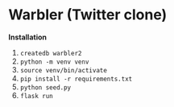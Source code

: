 # Warbler (Twitter clone)
**Installation**
1. `createdb warbler2`
2. `python -m venv venv`
3. `source venv/bin/activate`
4. `pip install -r requirements.txt`
5. `python seed.py`
6. `flask run`